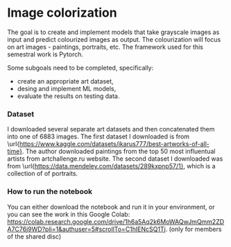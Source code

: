# Image colorization

The goal is to create and implement models that take grayscale images as input and predict colourized images as output. The colourization will focus on art images - paintings, portraits, etc. The framework used for this semestral work is Pytorch.

Some subgoals need to be completed, specifically:

- create an appropriate art dataset,
- desing and implement ML models,
- evaluate the results on testing data.

### Dataset
I downloaded several separate art datasets and then concatenated them into one of 6883 images. The first dataset I downloaded is from \url{https://www.kaggle.com/datasets/ikarus777/best-artworks-of-all-time}. The author downloaded paintings from the top 50 most influentual artists from artchallenge.ru website. The second dataset I downloaded was from \url{https://data.mendeley.com/datasets/289kxpnp57/1}, which is a collection of of portraits.

### How to run the notebook

You can either download the notebook and run it in your environment, or you can see the work in this Google Colab: https://colab.research.google.com/drive/1h6a5Aq2k6MoWAQwJmQmm2ZDA7C76j9WD?pli=1&authuser=5#scrollTo=C1hIENcSQ1Tj. (only for members of the shared disc)

